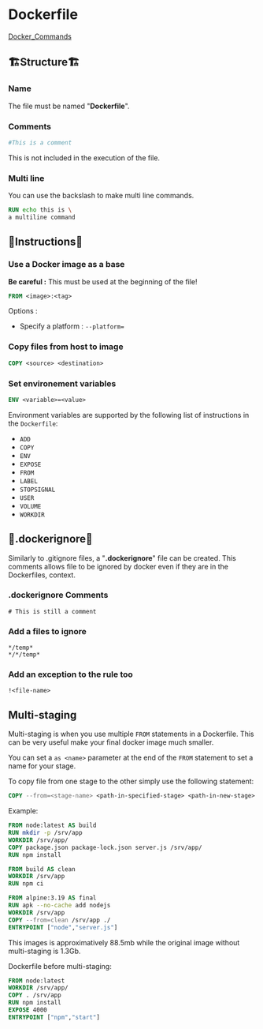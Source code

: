 # Dockerfile

[Docker_Commands](Docker_Commands.md#docker-commands)

## 🏗️Structure🏗️

### Name

The file must be named "**Dockerfile**".

### Comments

```dockerfile
#This is a comment
```

This is not included in the execution of the file.

### Multi line

You can use the backslash to make multi line commands.

```dockerfile
RUN echo this is \
a multiline command
```

## 🛂Instructions🛂

### Use a Docker image as a base

**Be careful :** This must be used at the beginning of the file!

```dockerfile
FROM <image>:<tag>
```

Options :

- Specify a platform : ``--platform=``

### Copy files from host to image

```dockerfile
COPY <source> <destination>
```

### Set environement variables

```dockerfile
ENV <variable>=<value>
```

Environment variables are supported by the following list of instructions in the `Dockerfile`:

- `ADD`
- `COPY`
- `ENV`
- `EXPOSE`
- `FROM`
- `LABEL`
- `STOPSIGNAL`
- `USER`
- `VOLUME`
- `WORKDIR`

## 🚫.dockerignore🚫

Similarly to  .gitignore files, a "**.dockerignore**" file can be created. This comments allows file to be ignored by docker even if they are in the Dockerfiles, context.

### .dockerignore Comments

```dockerignore
# This is still a comment
```

### Add a files to ignore

```dockertignore
*/temp*
*/*/temp*
```

### Add an exception to the rule too

```dockerignore
!<file-name>
```

## Multi-staging

Multi-staging is when you use multiple `FROM` statements in a Dockerfile. This can be very useful make your final docker image much smaller.

You can set a `as <name>` parameter at the end of the `FROM` statement to set a name for your stage.

To copy file from one stage to the other simply use the following statement:

```dockerfile
COPY --from=<stage-name> <path-in-specified-stage> <path-in-new-stage>
```

Example:

```Dockerfile
FROM node:latest AS build
RUN mkdir -p /srv/app
WORKDIR /srv/app/
COPY package.json package-lock.json server.js /srv/app/
RUN npm install

FROM build AS clean
WORKDIR /srv/app
RUN npm ci

FROM alpine:3.19 AS final
RUN apk --no-cache add nodejs
WORKDIR /srv/app
COPY --from=clean /srv/app ./
ENTRYPOINT ["node","server.js"]
```

This images is approximatively 88.5mb while the original image without multi-staging is 1.3Gb.

Dockerfile before multi-staging:

```dockerfile
FROM node:latest 
WORKDIR /srv/app/ 
COPY . /srv/app 
RUN npm install 
EXPOSE 4000 
ENTRYPOINT ["npm","start"]
```